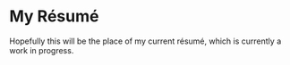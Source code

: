 # My Résumé
Hopefully this will be the place of my current résumé, which is currently a work in progress.
